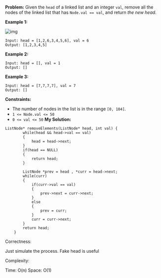 **Problem:**
Given the `head` of a linked list and an integer `val`, remove all the nodes of the linked list that has `Node.val == val`, and return *the new head*.

 

**Example 1:**

![img](https://assets.leetcode.com/uploads/2021/03/06/removelinked-list.jpg)

```
Input: head = [1,2,6,3,4,5,6], val = 6
Output: [1,2,3,4,5]
```

**Example 2:**

```
Input: head = [], val = 1
Output: []
```

**Example 3:**

```
Input: head = [7,7,7,7], val = 7
Output: []
```

 

**Constraints:**

- The number of nodes in the list is in the range `[0, 104]`.
- `1 <= Node.val <= 50`
- `0 <= val <= 50`
**My Solution:**
```
ListNode* removeElements(ListNode* head, int val) {
        while(head && head->val == val)
        {
            head = head->next;
        }
        if(head == NULL)
        {
            return head;
        }
        
        ListNode *prev = head , *curr = head->next;
        while(curr)
        {
            if(curr->val == val)
            {
                prev->next = curr->next;
            }
            else
            {
                prev = curr;
            }
            curr = curr->next;
        }
        return head;
    }
```
Correctness:

Just simulate the process. Fake head is useful

Complexity:

Time: O(n)
Space: O(1)